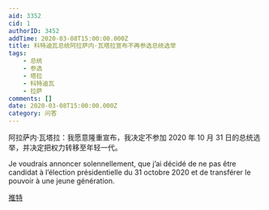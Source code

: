 ```yaml
---
aid: 3352
cid: 1
authorID: 3452
addTime: 2020-03-08T15:00:00.000Z
title: 科特迪瓦总统阿拉萨内·瓦塔拉宣布不再参选总统选举
tags:
    - 总统
    - 参选
    - 塔拉
    - 科特迪瓦
    - 拉萨
comments: []
date: 2020-03-08T15:00:00.000Z
category: 问答
---
```


阿拉萨内·瓦塔拉：我愿意隆重宣布，我决定不参加 2020 年 10 月 31 日的总统选举，并决定把权力转移至年轻一代。

Je voudrais annoncer solennellement, que j’ai décidé de ne pas être candidat à l’élection présidentielle du 31 octobre 2020 et de transférer le pouvoir à une jeune génération.

[推特](https://twitter.com/AOuattara_PRCI/status/1235536734345019394)
